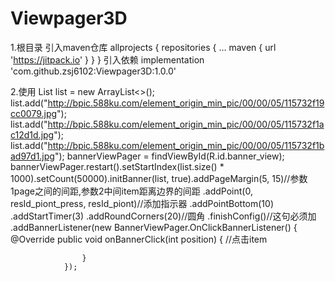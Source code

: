 # Viewpager3D
1.根目录 引入maven仓库
allprojects {
		repositories {
			...
			maven { url 'https://jitpack.io' }
		}
	}
引入依赖
implementation 'com.github.zsj6102:Viewpager3D:1.0.0'

2.使用
List<String> list = new ArrayList<>();
        list.add("http://bpic.588ku.com/element_origin_min_pic/00/00/05/115732f19cc0079.jpg");
        list.add("http://bpic.588ku.com/element_origin_min_pic/00/00/05/115732f1ac12d1d.jpg");
        list.add("http://bpic.588ku.com/element_origin_min_pic/00/00/05/115732f1bad97d1.jpg");
        bannerViewPager = findViewById(R.id.banner_view);
        bannerViewPager.restart().setStartIndex(list.size() * 1000).setCount(50000).initBanner(list, true).addPageMargin(5, 15)//参数1page之间的间距,参数2中间item距离边界的间距
                .addPoint(0, resId_piont_press, resId_piont)//添加指示器
                .addPointBottom(10)
                .addStartTimer(3)
                .addRoundCorners(20)//圆角
                .finishConfig()//这句必须加
                .addBannerListener(new BannerViewPager.OnClickBannerListener() {
                    @Override
                    public void onBannerClick(int position) {
                        //点击item


                    }
                });
